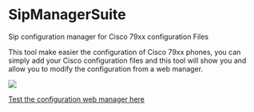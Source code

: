 # SipManagerSuite
Sip configuration manager for Cisco 79xx configuration Files

This tool make easier the configuration of Cisco 79xx phones, you can simply add your Cisco configuration files and this tool will show you and allow you to modify the configuration from a web manager.

<img src=http://lingoworld.eu/SipManagerSuite/SipManagerSuite.jpg>

<a href="http://lingoworld.eu/SipManagerSuite/sipmanager.html">Test the configuration web manager here</a>


